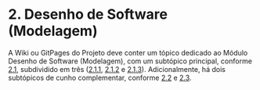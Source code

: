 # 2. Desenho de Software (Modelagem)

A Wiki ou GitPages do Projeto deve conter um tópico dedicado ao Módulo Desenho de Software (Modelagem), com um subtópico principal, conforme [2.1](https://unbarqdsw2022-2.github.io/2022.2_G5_SoftSteakHouse/#/modelagem/modelagem_tradicional), subdividido em três ([2.1.1](https://unbarqdsw2022-2.github.io/2022.2_G5_SoftSteakHouse/#/modelagem/uml_estaticos), [2.1.2](https://unbarqdsw2022-2.github.io/2022.2_G5_SoftSteakHouse/#/modelagem/uml_dinamicos) e [2.1.3](https://unbarqdsw2022-2.github.io/2022.2_G5_SoftSteakHouse/#/modelagem/agil)). Adicionalmente, há dois subtópicos de cunho complementar, conforme [2.2](https://unbarqdsw2022-2.github.io/2022.2_G5_SoftSteakHouse/#/modelagem/iniciativas_extras) e [2.3](https://unbarqdsw2022-2.github.io/2022.2_G5_SoftSteakHouse/#/modelagem/participacoes_modelagem).
